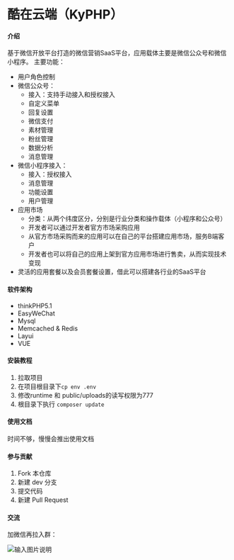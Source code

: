 # 酷在云端（KyPHP）

#### 介绍
基于微信开放平台打造的微信营销SaaS平台，应用载体主要是微信公众号和微信小程序。
主要功能：
- 用户角色控制
- 微信公众号：
    - 接入：支持手动接入和授权接入
    - 自定义菜单
    - 回复设置
    - 微信支付
    - 素材管理
    - 粉丝管理
    - 数据分析
    - 消息管理
- 微信小程序接入：
    - 接入：授权接入
    - 消息管理
    - 功能设置
    - 用户管理
- 应用市场
    - 分类：从两个纬度区分，分别是行业分类和操作载体（小程序和公众号）
    - 开发者可以通过开发者官方市场采购应用
    - 从官方市场采购而来的应用可以在自己的平台搭建应用市场，服务B端客户
    - 开发者也可以将自己的应用上架到官方应用市场进行售卖，从而实现技术变现
- 灵活的应用套餐以及会员套餐设置，借此可以搭建各行业的SaaS平台

#### 软件架构
- thinkPHP5.1
- EasyWeChat
- Mysql
- Memcached & Redis
- Layui
- VUE

#### 安装教程

1.  拉取项目
2.  在项目根目录下`cp env .env`
3.  修改runtime 和 public/uploads的读写权限为777
4.  根目录下执行 `composer update`

#### 使用文档

时间不够，慢慢会推出使用文档

#### 参与贡献

1.  Fork 本仓库
2.  新建 dev 分支
3.  提交代码
4.  新建 Pull Request

#### 交流
加微信再拉入群：

![输入图片说明](https://images.gitee.com/uploads/images/2020/0707/225138_10ed737a_15303.png "屏幕截图.png")
